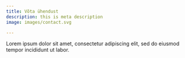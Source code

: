 ```yaml
---
title: Võta ühendust
description: this is meta description
image: images/contact.svg

---
```

Lorem ipsum dolor sit amet, consectetur adipiscing elit, sed do eiusmod tempor incididunt ut labor.